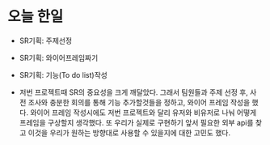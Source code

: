 # 오늘 한일
- SR기획: 주제선정
- SR기획: 와이어프레임짜기
- SR기획: 기능(To do list)작성


- 저번 프로젝트때 SR의 중요성을 크게 깨달았다. 그래서 팀원들과 주제 선정 후, 사전 조사와 충분한 회의를 통해  기능 추가할것들을 정하고, 와이어 프레임 작성을 했다. 와이어 프레임 작성시에도 저번 프로젝트와 달리 유저와 비유저로 나눠 어떻게 프레임을 구상할지 생각했다. 또 우리가 실제로 구현하기 앞서 필요한 외부 api를 찾고 이것을 우리가 원하는 방향대로 사용할 수 있을지에 대한 고민도 했다.
